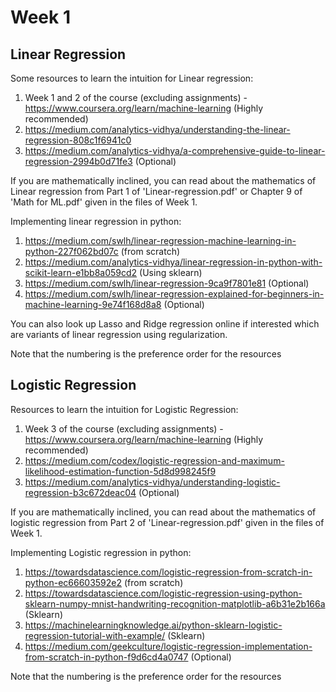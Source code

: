 # Week 1

## Linear Regression

Some resources to learn the intuition for Linear regression:
1. Week 1 and 2 of the course (excluding assignments) - https://www.coursera.org/learn/machine-learning (Highly recommended)
2. https://medium.com/analytics-vidhya/understanding-the-linear-regression-808c1f6941c0 
3. https://medium.com/analytics-vidhya/a-comprehensive-guide-to-linear-regression-2994b0d71fe3 (Optional)

If you are mathematically inclined, you can read about the mathematics of Linear regression from Part 1 of 'Linear-regression.pdf' or Chapter 9 of 'Math for ML.pdf' given in the files of Week 1. 

Implementing linear regression in python:
1. https://medium.com/swlh/linear-regression-machine-learning-in-python-227f062bd07c (from scratch)
2. https://medium.com/analytics-vidhya/linear-regression-in-python-with-scikit-learn-e1bb8a059cd2 (Using sklearn)
3. https://medium.com/swlh/linear-regression-9ca9f7801e81 (Optional)
4. https://medium.com/swlh/linear-regression-explained-for-beginners-in-machine-learning-9e74f168d8a8 (Optional)

You can also look up Lasso and Ridge regression online if interested which are variants of linear regression using regularization.

Note that the numbering is the preference order for the resources

## Logistic Regression

Resources to learn the intuition for Logistic Regression:
1. Week 3 of the course (excluding assignments) - https://www.coursera.org/learn/machine-learning (Highly recommended)
2. https://medium.com/codex/logistic-regression-and-maximum-likelihood-estimation-function-5d8d998245f9
3. https://medium.com/analytics-vidhya/understanding-logistic-regression-b3c672deac04 (Optional)

If you are mathematically inclined, you can read about the mathematics of logistic regression from Part 2 of 'Linear-regression.pdf' given in the files of Week 1. 

Implementing Logistic regression in python:
1. https://towardsdatascience.com/logistic-regression-from-scratch-in-python-ec66603592e2 (from scratch)
2. https://towardsdatascience.com/logistic-regression-using-python-sklearn-numpy-mnist-handwriting-recognition-matplotlib-a6b31e2b166a (Sklearn)
3. https://machinelearningknowledge.ai/python-sklearn-logistic-regression-tutorial-with-example/ (Sklearn)
4. https://medium.com/geekculture/logistic-regression-implementation-from-scratch-in-python-f9d6cd4a0747 (Optional)

Note that the numbering is the preference order for the resources
